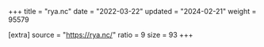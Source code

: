 +++
title = "rya.nc"
date = "2022-03-22"
updated = "2024-02-21"
weight = 95579

[extra]
source = "https://rya.nc/"
ratio = 9
size = 93
+++
